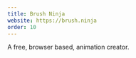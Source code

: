 ```yaml
---
title: Brush Ninja
website: https://brush.ninja
order: 10
---
```

A free, browser based, animation creator.